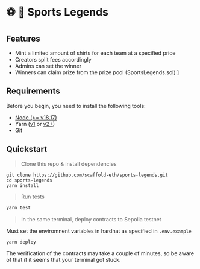 # ⚽️ 🏀 Sports Legends

## Features

- Mint a limited amount of shirts for each team at a specified price
- Creators split fees accordingly
- Admins can set the winner
- Winners can claim prize from the prize pool (SportsLegends.sol)
]
## Requirements

Before you begin, you need to install the following tools:

- [Node (>= v18.17)](https://nodejs.org/en/download/)
- Yarn ([v1](https://classic.yarnpkg.com/en/docs/install/) or [v2+](https://yarnpkg.com/getting-started/install))
- [Git](https://git-scm.com/downloads)

## Quickstart

> Clone this repo & install dependencies

```
git clone https://github.com/scaffold-eth/sports-legends.git
cd sports-legends
yarn install
```

> Run tests

```sh
yarn test
```
> In the same terminal, deploy contracts to Sepolia testnet

Must set the enviromnent variables in hardhat as specified in `.env.example`

```sh
yarn deploy
```

The verification of the contracts may take a couple of minutes, so be aware of that if it seems that your terminal got stuck.
